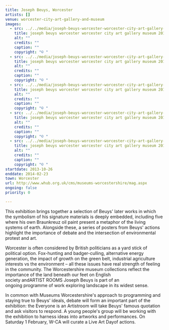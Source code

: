 ```yaml
---
title: Joseph Beuys, Worcester
artists: []
venue: worcester-city-art-gallery-and-museum
images:
  - src: ../../media/joseph-beuys-worcester-worcester-city-art-gallery-museum-2013-10-26-0.webp
    title: joseph beuys worcester worcester city art gallery museum 2013 10 26 0
    alt: ""
    credits: ""
    caption: ""
    copyright: "© "
  - src: ../../media/joseph-beuys-worcester-worcester-city-art-gallery-museum-2013-10-26-1.webp
    title: joseph beuys worcester worcester city art gallery museum 2013 10 26 1
    alt: ""
    credits: ""
    caption: ""
    copyright: "© "
  - src: ../../media/joseph-beuys-worcester-worcester-city-art-gallery-museum-2013-10-26-2.webp
    title: joseph beuys worcester worcester city art gallery museum 2013 10 26 2
    alt: ""
    credits: ""
    caption: ""
    copyright: "© "
  - src: ../../media/joseph-beuys-worcester-worcester-city-art-gallery-museum-2013-10-26-3.webp
    title: joseph beuys worcester worcester city art gallery museum 2013 10 26 3
    alt: ""
    credits: ""
    caption: ""
    copyright: "© "
  - src: ../../media/joseph-beuys-worcester-worcester-city-art-gallery-museum-2013-10-26-4.webp
    title: joseph beuys worcester worcester city art gallery museum 2013 10 26 4
    alt: ""
    credits: ""
    caption: ""
    copyright: "© "
startdate: 2013-10-26
enddate: 2014-02-23
town: Worcester
url: http://www.whub.org.uk/cms/museums-worcestershire/mag.aspx
ongoing: false
priority: 0

---
```


This exhibition brings together a selection of Beuys' later works in which the symbolism of his signature materials is deeply embedded, including five where his own Braunkreuz oil paint present a metaphor of the living systems of earth. Alongside these, a series of posters from Beuys' actions highlight the importance of debate and the intersection of environmental protest and art.

Worcester is often considered by British politicians as a yard stick of political option. Fox-hunting and badger-culling, alternative energy generation, the impact of growth on the green belt, industrial agriculture interests vs the environment – all these issues have real strength of feeling in the community. The Worcestershire museum collections reflect the importance of the land beneath our feet on English society andARTIST ROOMS Joseph Beuys is part of an ongoing programme of work exploring landscape in its widest sense.

In common with Museums Worcestershire's approach to programming and staying true to Beuys' ideals, debate will form an important part of the exhibition: the Everyone is an Artistroom will take Beuys' famous quotation and ask visitors to respond. A young people's group will be working with the exhibition to harness ideas into artworks and performances. On Saturday 1 February, W-CA will curate a Live Art Dayof actions.